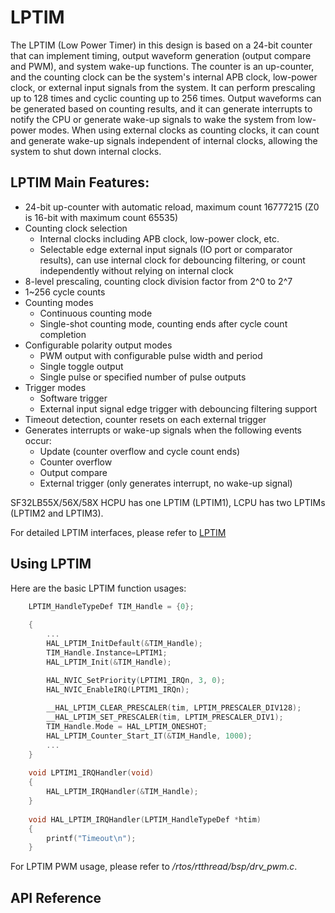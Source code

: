 
# LPTIM

The LPTIM (Low Power Timer) in this design is based on a 24-bit counter that can implement timing, output waveform generation (output compare and PWM), and system wake-up functions. The counter is an up-counter, and the counting clock can be the system's internal APB clock, low-power clock, or external input signals from the system. It can perform prescaling up to 128 times and cyclic counting up to 256 times. Output waveforms can be generated based on counting results, and it can generate interrupts to notify the CPU or generate wake-up signals to wake the system from low-power modes. When using external clocks as counting clocks, it can count and generate wake-up signals independent of internal clocks, allowing the system to shut down internal clocks.

## LPTIM Main Features:
- 24-bit up-counter with automatic reload, maximum count 16777215 (Z0 is 16-bit with maximum count 65535) <br>
- Counting clock selection<br>
    - Internal clocks including APB clock, low-power clock, etc.<br>
    - Selectable edge external input signals (IO port or comparator results), can use internal clock for debouncing filtering, or count independently without relying on internal clock<br>
- 8-level prescaling, counting clock division factor from 2^0 to 2^7<br>
- 1~256 cycle counts<br>
- Counting modes<br>
    - Continuous counting mode<br>
    - Single-shot counting mode, counting ends after cycle count completion<br>
- Configurable polarity output modes<br>
    - PWM output with configurable pulse width and period<br>
    - Single toggle output<br>
    - Single pulse or specified number of pulse outputs<br>
- Trigger modes<br>
    - Software trigger<br>
    - External input signal edge trigger with debouncing filtering support<br>
- Timeout detection, counter resets on each external trigger<br>
- Generates interrupts or wake-up signals when the following events occur: <br>
    - Update (counter overflow and cycle count ends) <br>
    - Counter overflow<br>
    - Output compare<br>
    - External trigger (only generates interrupt, no wake-up signal)<br>

SF32LB55X/56X/58X HCPU has one LPTIM (LPTIM1), LCPU has two LPTIMs (LPTIM2 and LPTIM3).

For detailed LPTIM interfaces, please refer to [LPTIM](#hal-lptim)

## Using LPTIM

Here are the basic LPTIM function usages:
```c
    LPTIM_HandleTypeDef TIM_Handle = {0};
        
    { 	
        ...
        HAL_LPTIM_InitDefault(&TIM_Handle);                                         // Set default setting for LPTIM
        TIM_Handle.Instance=LPTIM1;                                                 // Use LPTIM1
        HAL_LPTIM_Init(&TIM_Handle);                                                // Initialize Timer

        HAL_NVIC_SetPriority(LPTIM1_IRQn, 3, 0);                                    // Set the TIMx priority
        HAL_NVIC_EnableIRQ(LPTIM1_IRQn);                                            // nable the TIMx global Interrupt 
        
        __HAL_LPTIM_CLEAR_PRESCALER(tim, LPTIM_PRESCALER_DIV128);
        __HAL_LPTIM_SET_PRESCALER(tim, LPTIM_PRESCALER_DIV1);                       // Set prescale
        TIM_Handle.Mode = HAL_LPTIM_ONESHOT;                                        // One shot timer
        HAL_LPTIM_Counter_Start_IT(&TIM_Handle, 1000);                              // Start timer to count 1000 from low power crystal source
        ...        
    }
    
    void LPTIM1_IRQHandler(void)
    {
        HAL_LPTIM_IRQHandler(&TIM_Handle);
    }
    
    void HAL_LPTIM_IRQHandler(LPTIM_HandleTypeDef *htim)
    {
        printf("Timeout\n");
    }
```

For LPTIM PWM usage, please refer to _/rtos/rtthread/bsp/drv_pwm.c_.

## API Reference
[](#hal-lptim)
